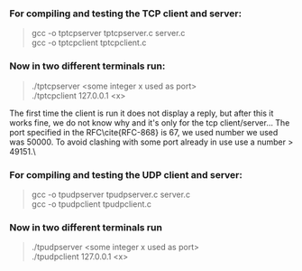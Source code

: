 ### For compiling and testing the TCP client and server:
> gcc -o tptcpserver tptcpserver.c server.c<br>
> gcc -o tptcpclient tptcpclient.c<br>

### Now in two different terminals run:
> ./tptcpserver \<some integer x used as port\><br>
> ./tptcpclient 127.0.0.1 \<x\>

The first time the client is run it does not display a reply, but after this it works fine, we do not know why and it's only for the tcp client/server... The port specified in the RFC\cite{RFC-868} is 67, we used number we used was 50000. To avoid clashing with some port already in use use a number \> 49151.\\

### For compiling and testing the UDP client and server:
> gcc -o tpudpserver tpudpserver.c server.c<br>
> gcc -o tpudpclient tpudpclient.c

### Now in two different terminals run 
> ./tpudpserver \<some integer x used as port\> <br>
> ./tpudpclient 127.0.0.1 \<x\>
